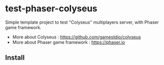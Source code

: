 # test-phaser-colyseus

Simple template project to test "Colyseus" multiplayers server, with Phaser game framework.

* More about Colyseus : https://github.com/gamestdio/colyseus
* More about Phaser game framework : https://phaser.io

## Install
